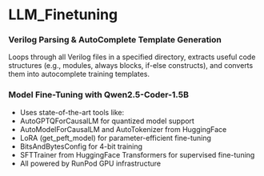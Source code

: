 # LLM_Finetuning

### Verilog Parsing & AutoComplete Template Generation
Loops through all Verilog files in a specified directory, extracts useful code structures (e.g., modules, always blocks, if-else constructs), and converts them into autocomplete training templates.

### Model Fine-Tuning with Qwen2.5-Coder-1.5B
 - Uses state-of-the-art tools like:
 - AutoGPTQForCausalLM for quantized model support
 - AutoModelForCausalLM and AutoTokenizer from HuggingFace
 - LoRA (get_peft_model) for parameter-efficient fine-tuning
 - BitsAndBytesConfig for 4-bit training
 - SFTTrainer from HuggingFace Transformers for supervised fine-tuning
 - All powered by RunPod GPU infrastructure
